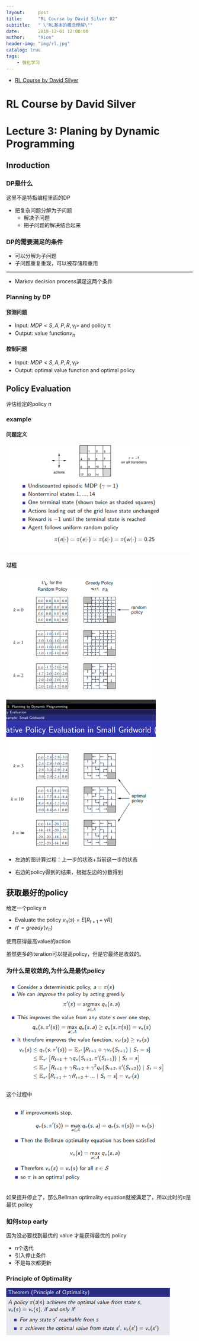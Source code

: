 ```yaml
---
layout:     post
title:      "RL Course by David Silver 02"
subtitle:   " \"RL基本的概念理解\""
date:       2018-12-01 12:00:00
author:     "Xion"
header-img: "img/rl.jpg"
catalog: true
tags:
    - 强化学习
---
```




* [RL Course by David Silver](#rl-course-by-david-silver)

# RL Course by David Silver 

# Lecture 3: Planing by Dynamic Programming

## Inroduction

### DP是什么

这里不是特指编程里面的DP

- 把复杂问题分解为子问题
    - 解决子问题
    - 把子问题的解决结合起来

### DP的需要满足的条件

- 可以分解为子问题
- 子问题重复重现，可以被存储和重用

---

- Markov decision process满足这两个条件

### Planning by DP


#### 预测问题
- Input: $MDP<S, A, P, R, γ_i >$ and policy π
- Output: value function$v_\pi$

#### 控制问题

- Input: $MDP<S, A, P, R, γ_i >$ 
- Output: optimal value function 
and optimal policy

## Policy Evaluation

评估给定的policy $\pi$


### example

#### 问题定义
![](/img/RL-dp01.png)

#### 过程
![](/img/RL-dp02.png)

- 左边的图计算过程：上一步的状态+当前这一步的状态

- 右边的policy得到的结果，根据左边的分数得到

## 获取最好的policy

给定一个policy $\pi$
- Evaluate the policy
$v_\pi(s)=E[R_{t+1}+\gamma R_{}]$
- $\pi'=greedy(v_\pi)$

使用获得最高value的action

虽然更多的iteration可以提高policy，但是它最终是收敛的。

### 为什么是收敛的,为什么是最优policy

![](/img/RL-dp03.png)

这个过程中

![](/img/RL-dp04.png)

如果提升停止了，那么Bellman optimality equation就被满足了，所以此时的$\pi$是最优 policy

### 如何stop early

因为没必要找到最优的 value 才能获得最优的 policy

- n个迭代
- 引入停止条件
- 不是每次都更新

### Principle of Optimality



![](/img/RL-dp05.png)